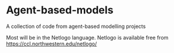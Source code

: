 # Agent-based-models
A collection of code from agent-based modelling projects

Most will be in the Netlogo language. Netlogo is available free from https://ccl.northwestern.edu/netlogo/


